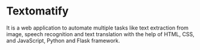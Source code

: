 # Textomatify
It is a web application to automate multiple tasks like text extraction from image, speech recognition and text translation with the help of HTML, CSS, and JavaScript, Python and Flask framework.

